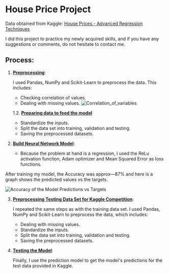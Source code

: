 # House Price Project

Data obtained from Kaggle: [House Prices - Advanced Regression Techniques](https://www.kaggle.com/competitions/house-prices-advanced-regression-techniques/data)

I did this project to practice my newly acquired skills, and if you have any suggestions or comments, do not hesitate to contact me.

## Process:

1. [**Preprocessing**](https://github.com/Sandritahm/DSProjects/blob/b6acc1fcce023310ced95873daa2931ca9e675ee/HousePriceProject/House_price_Preprocessing1.ipynb):

    I used Pandas, NumPy and Scikit-Learn to preprocess the data. This includes:
    - Checking correlation of values.
    - Dealing with missing values.
![Correlation_of_variables](https://user-images.githubusercontent.com/92321983/186543088-c9c6bf1b-dae0-4c64-a1e7-925629f16fca.png)

    1.2. [**Preparing data to feed the model**](https://github.com/Sandritahm/DSProjects/blob/9f0b96f09ce60cd1b5b9a6ee378f266395bcec00/HousePriceProject/Preparing%20data%20to%20feed%20NN.ipynb)
    - Standardize the inputs.
    - Split the data set into training, validation and testing.
    - Saving the preprocessed datasets.

2. [**Build Neural Network Model**](https://github.com/Sandritahm/DSProjects/blob/9f0b96f09ce60cd1b5b9a6ee378f266395bcec00/HousePriceProject/NN%20model.ipynb):

    - Because the problem at hand is a regression, I used the ReLu activation function, Adam optimizer and Mean Squared Error as loss functions.

After training my model, the Accuracy was approx—87% and here is a graph shows the predicted values vs the targets.

![Accuracy of the Model Predictions vs Targets](https://user-images.githubusercontent.com/92321983/186260195-f4acd91c-70a7-436f-b3e4-de5c140b6b30.png)


3. [**Preprocessing Testing Data Set for Kaggle Competition**](https://github.com/Sandritahm/DSProjects/blob/bb6753e5aa365caf03e70565e1753f39bc8499bd/HousePriceProject/House_price_preprocessing-Predictions.py):

    I repeated the same steps as with the training data set. I used Pandas, NumPy and Scikit-Learn to preprocess the data, which includes:
    - Dealing with missing values.
    - Standardize the inputs.
    - Split the data set into training, validation and testing.
    - Saving the preprocessed datasets.

4. [**Testing the Model**](https://github.com/Sandritahm/DSProjects/blob/399130a81ef808850c1ca2a553ff767b7208ed47/HousePriceProject/NN%20model.py):

    Finally, I use the prediction model to get the model's predictions for the test data provided in Kaggle.
